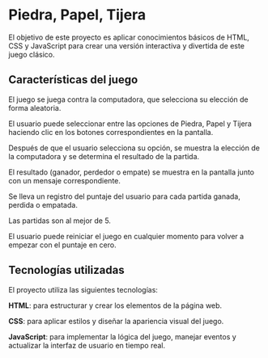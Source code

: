 # Piedra, Papel, Tijera
El objetivo de este proyecto es aplicar conocimientos básicos de HTML, CSS y JavaScript para crear una versión interactiva y divertida de este juego clásico.

## Características del juego
El juego se juega contra la computadora, que selecciona su elección de forma aleatoria.

El usuario puede seleccionar entre las opciones de Piedra, Papel y Tijera haciendo clic en los botones correspondientes en la pantalla.

Después de que el usuario selecciona su opción, se muestra la elección de la computadora y se determina el resultado de la partida.

El resultado (ganador, perdedor o empate) se muestra en la pantalla junto con un mensaje correspondiente.

Se lleva un registro del puntaje del usuario para cada partida ganada, perdida o empatada.

Las partidas son al mejor de 5.

El usuario puede reiniciar el juego en cualquier momento para volver a empezar con el puntaje en cero.

## Tecnologías utilizadas
El proyecto utiliza las siguientes tecnologías:

<b>HTML</b>: para estructurar y crear los elementos de la página web.

<b>CSS</b>: para aplicar estilos y diseñar la apariencia visual del juego.

<b>JavaScript</b>: para implementar la lógica del juego, manejar eventos y actualizar la interfaz de usuario en tiempo real.
